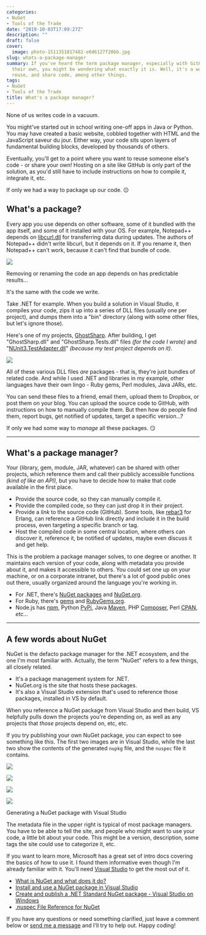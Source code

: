 ```yaml
---
categories:
- NuGet
- Tools of the Trade
date: "2019-10-03T17:09:27Z"
description: ""
draft: false
cover:
  image: photo-1511351817482-e0d6127f20bb.jpg
slug: whats-a-package-manager
summary: If you've heard the term package manager, especially with GitHub announcing
  their own, you might be wondering what exactly it is. Well, it's a way to find,
  reuse, and share code, among other things.
tags:
- NuGet
- Tools of the Trade
title: What's a package manager?
---
```

None of us writes code in a vacuum.

You might've started out in school writing one-off apps in Java or Python. You may have created a basic website, cobbled together with HTML and the JavaScript saveur du jour. Either way, your code sits upon layers of fundamental building blocks, developed by thousands of others.

Eventually, you'll get to a point where you want to reuse someone else's code - or share your own! Hosting on a site like GitHub is only part of the solution, as you'd still have to include instructions on how to compile it, integrate it, etc.

If only we had a way to package up our code. 😐

## What's a package?

Every app you use depends on other software, some of it bundled with the app itself, and some of it installed with your OS. For example, Notepad++ depends on [libcurl.dll](https://github.com/curl/curl) for transferring data during updates. The authors of Notepad++ didn't write libcurl, but it depends on it. If you rename it, then Notepad++ can't work, because it can't find that bundle of code.

![](missing-dll.png)

Removing or renaming the code an app depends on has predictable results...

It's the same with the code we write.

Take .NET for example. When you build a solution in Visual Studio, it compiles your code, zips it up into a series of DLL files (usually one per project), and dumps them into a "bin" directory (along with some other files, but let's ignore those).

Here's one of my projects, [GhostSharp](https://grantwinney.com/ghostsharp/). After building, I get "GhostSharp.dll" and "GhostSharp.Tests.dll" files _(for the code I wrote)_ and "[NUnit3.TestAdapter.dll](https://www.nuget.org/packages/NUnit3TestAdapter/)" _(because my test project depends on it)_.

![](bin-dir.png)

All of these various DLL files _are_ packages - that is, they're just bundles of related code. And while I used .NET and libraries in my example, other languages have their own lingo - Ruby gems, Perl modules, Java JARs, etc.

You can send these files to a friend, email them, upload them to Dropbox, or post them on your blog. You can upload the source code to GitHub, with instructions on how to manually compile them. But then how do people find them, report bugs, get notified of updates, target a specific version...?

If only we had some way to _manage_ all these packages. 😏

---

## What's a package manager?

Your (library, gem, module, JAR, whatever) can be shared with other projects, which reference them and call their publicly accessible functions _(kind of like an API),_ but you have to decide how to make that code available in the first place.

- Provide the source code, so they can manually compile it.
- Provide the compiled code, so they can just drop it in their project.
- Provide a _link_ to the source code (GitHub). Some tools, like [rebar3](https://www.rebar3.org/docs/dependencies) for Erlang, can reference a GitHub link directly and include it in the build process, even targeting a specific branch or tag.
- Host the compiled code in some central location, where others can discover it, reference it, be notified of updates, maybe even discuss it and get help.

This is the problem a package manager solves, to one degree or another. It maintains each version of your code, along with metadata you provide about it, and makes it accessible to others. You could set one up on your machine, or on a corporate intranet, but there's a lot of good public ones out there, usually organized around the language you're working in.

- For .NET, there's [NuGet packages](https://docs.microsoft.com/en-us/nuget/what-is-nuget) and [NuGet.org](https://www.nuget.org/).
- For Ruby, there's [gems](https://guides.rubygems.org/what-is-a-gem/) and [RubyGems.org](https://rubygems.org).
- Node.js has [npm](https://www.npmjs.com/), Python [PyPi](https://pypi.org/), Java [Maven](https://search.maven.org/), PHP [Composer](https://packagist.org/), Perl [CPAN](https://www.cpan.org/), _etc..._

---

## A few words about NuGet

NuGet is the defacto package manager for the .NET ecosystem, and the one I'm most familiar with. Actually, the term "NuGet" refers to a few things, all closely related.

- It's a package management system for .NET.
- NuGet.org is the site that hosts these packages.
- It's also a Visual Studio extension that's used to reference those packages, installed in VS by default.

When you reference a NuGet package from Visual Studio and then build, VS helpfully pulls down the projects you're depending on, as well as any projects that _those_ projects depend on, etc, etc.

If you try publishing your own NuGet package, you can expect to see something like this. The first two images are in Visual Studio, while the last two show the contents of the generated `nupkg` file, and the `nuspec` file it contains.

![](nuget-package-config-in-project-properties.png)

![](nuget-config-edit-project.png)

![](nuget-generated-package.png)

![](nuget-nuspec-file.png)

Generating a NuGet package with Visual Studio

The metadata file in the upper right is typical of most package managers. You have to be able to tell the site, and people who might want to use your code, a little bit about your code. This might be a version, description, some tags the site could use to categorize it, etc.

If you want to learn more, Microsoft has a great set of intro docs covering the basics of how to use it. I found them informative even though I'm already familiar with it. You'll need [Visual Studio](https://visualstudio.microsoft.com/vs/) to get the most out of it.

- [What is NuGet and what does it do?](https://docs.microsoft.com/en-us/nuget/what-is-nuget)
- [Install and use a NuGet package in Visual Studio](https://docs.microsoft.com/en-us/nuget/quickstart/install-and-use-a-package-in-visual-studio)
- [Create and publish a .NET Standard NuGet package - Visual Studio on Windows](https://docs.microsoft.com/en-us/nuget/quickstart/create-and-publish-a-package-using-visual-studio?tabs=netcore-cli)
- [.nuspec File Reference for NuGet](https://docs.microsoft.com/en-us/nuget/reference/nuspec)

If you have any questions or need something clarified, just leave a comment below or [send me a message](https://grantwinney.com/contact/) and I'll try to help out. Happy coding!
